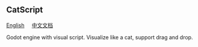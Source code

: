## CatScript  

[English](https://github.com/GodotHub/CatScript) &nbsp;&nbsp;&nbsp; [中文文档](https://github.com/GodotHub/CatScript/blob/main/README.ZH.md)  

Godot engine with visual script. Visualize like a cat, support drag and drop.  
